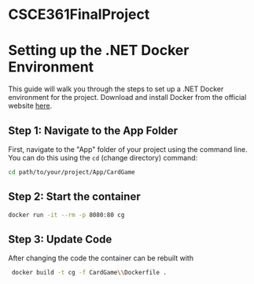 # CSCE361FinalProject


# Setting up the .NET Docker Environment

This guide will walk you through the steps to set up a .NET Docker environment for the project. Download and install Docker from the official website [here](https://www.docker.com/get-started).

## Step 1: Navigate to the App Folder

First, navigate to the "App" folder of your project using the command line. You can do this using the `cd` (change directory) command:

```bash
cd path/to/your/project/App/CardGame
```

## Step 2: Start the container

```bash
docker run -it --rm -p 8080:80 cg
```
## Step 3: Update Code

After changing the code the container can be rebuilt with

```bash
 docker build -t cg -f CardGame\\Dockerfile .
```

